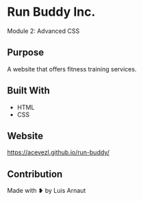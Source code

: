 # Run Buddy Inc.
Module 2: Advanced CSS

## Purpose
A website that offers fitness training services.

## Built With
* HTML
* CSS

## Website
https://acevezl.github.io/run-buddy/

## Contribution
Made with &#x2765; by Luis Arnaut
